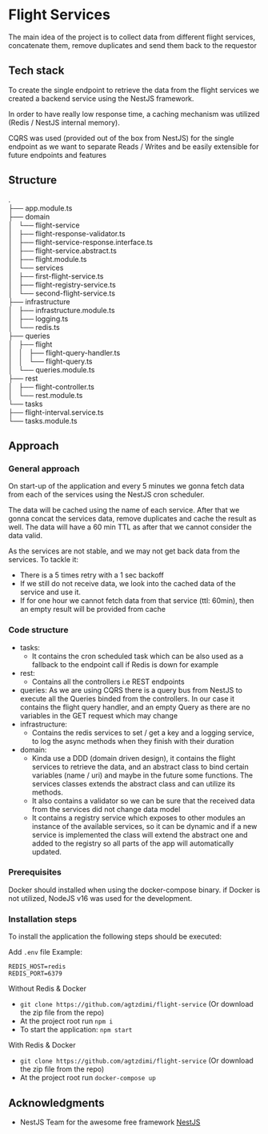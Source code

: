 # Flight Services

The main idea of the project is to collect data from different flight services, concatenate them, remove duplicates
and send them back to the requestor

## Tech stack

To create the single endpoint to retrieve the data from the flight services we created a backend service using the
NestJS framework.

In order to have really low response time, a caching mechanism was utilized (Redis / NestJS internal memory).

CQRS was used (provided out of the box from NestJS) for the single endpoint as we want to separate Reads / Writes and be easily extensible for future
endpoints and features

## Structure

.<br />
├── app.module.ts<br />
├── domain<br />
│   └── flight-service<br />
│       ├── flight-response-validator.ts<br />
│       ├── flight-service-response.interface.ts<br />
│       ├── flight-service.abstract.ts<br />
│       ├── flight.module.ts<br />
│       └── services<br />
│           ├── first-flight-service.ts<br />
│           ├── flight-registry-service.ts<br />
│           └── second-flight-service.ts<br />
├── infrastructure<br />
│   ├── infrastructure.module.ts<br />
│   ├── logging.ts<br />
│   └── redis.ts<br />
├── queries<br />
│   ├── flight<br />
│   │   ├── flight-query-handler.ts<br />
│   │   └── flight-query.ts<br />
│   └── queries.module.ts<br />
├── rest<br />
│   ├── flight-controller.ts<br />
│   └── rest.module.ts<br />
└── tasks<br />
    ├── flight-interval.service.ts<br />
    └── tasks.module.ts<br />

## Approach

### General approach
On start-up of the application and every 5 minutes we gonna fetch data from each of the services using the NestJS cron scheduler.

The data will be cached using the name of each service. After that we gonna concat the services data, remove duplicates
and cache the result as well. The data will have a 60 min TTL as after that we cannot consider the data valid.

As the services are not stable, and we may not get back data from the services. To tackle it:
 - There is a 5 times retry with a 1 sec backoff
 - If we still do not receive data, we look into the cached data of the service and use it.
 - If for one hour we cannot fetch data from that service (ttl: 60min), then an empty result will be provided from cache

### Code structure
- tasks:
  - It contains the cron scheduled task which can be also used as a fallback to the endpoint call if Redis is down for example
- rest:
  - Contains all the controllers i.e REST endpoints
- queries: As we are using CQRS there is a query bus from NestJS to execute all the Queries binded from the controllers. In our case it contains the flight query handler, and an empty Query as there are no variables in the GET request which may change
- infrastructure:
  - Contains the redis services to set / get a key and a logging service, to log the async methods when they finish with their duration
- domain:
  - Kinda use a DDD (domain driven design), it contains the flight services to retrieve the data, and an abstract class to bind certain variables (name / uri) and maybe in the future some functions. The services classes extends the abstract class and can utilize its methods.
  - It also contains a validator so we can be sure that the received data from the services did not change data model
  - It contains a registry service which exposes to other modules an instance of the available services, so it can be dynamic and if a new service is implemented the class will extend the abstract one and added to the registry so all parts of the app will automatically updated.

### Prerequisites

Docker should installed when using the docker-compose binary.
if Docker is not utilized, NodeJS v16 was used for the development.

### Installation steps

To install the application the following steps should be executed:

Add `.env` file
Example:
```
REDIS_HOST=redis
REDIS_PORT=6379
```

Without Redis & Docker
- `git clone https://github.com/agtzdimi/flight-service` (Or download the zip file from the repo)
- At the project root run `npm i`
- To start the application: `npm start`

With Redis & Docker
- `git clone https://github.com/agtzdimi/flight-service` (Or download the zip file from the repo)
- At the project root run `docker-compose up`

## Acknowledgments

- NestJS Team for the awesome free framework [NestJS](https://nestjs.com/)
